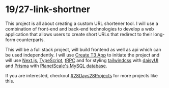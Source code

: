 # 19/27-link-shortner

This project is all about creating a custom URL shortener tool. I will use a
combination of front-end and back-end technologies to develop a web application
that allows users to create short URLs that redirect to their long-form
counterparts.

This will be a full stack project, will build frontend as well as api which can
be used independently. I will use [Create T3 App](https://create.t3.gg/) to
initiate the project and will use [Next.js](https://nextjs.org/),
[TypeScript](https://www.typescriptlang.org/), [tRPC](https://trpc.io/) and for
styling [tailwindcss](https://tailwindcss.com/) with
[daisyUI](https://daisyui.com/) and [Prisma](https://www.prisma.io/) with
[PlanetScale's MySQL database](https://planetscale.com/).

If you are interested, checkout
[#28Days28Projects](https://github.com/kruzkasu223/28Days28Projects) for more
projects like this.
